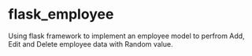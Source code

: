 # flask_employee
Using flask framework to implement an employee model to perfrom Add, Edit and Delete employee data with Random value.
